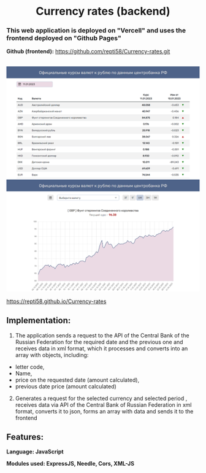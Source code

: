 <h1 align="center">
Currency rates (backend)
</h1>

<h3>This web application is deployed on "Vercell" and uses the frontend deployed on "Github Pages"</h3>

  **Github (frontend):**  https://github.com/repti58/Currency-rates.git 
<br><br>

<a href="https://repti58.github.io/Currency-rates/">
<img src="img/list.png" width="600">
<img src="img/chart.png" width="600">
</a>

https://repti58.github.io/Currency-rates

## Implementation:
1. The application sends a request to the API of the Central Bank of the Russian Federation for the required date and the previous one and receives data in xml format, which it processes and converts into an array with objects, including:
- letter code,
- Name,
- price on the requested date (amount calculated),
- previous date price (amount calculated)

2. Generates a request for the selected currency and selected period , receives data via API of the Central Bank of Russian Federation in xml format, converts it to json, forms an array with data and sends it to the frontend

## Features:
**Language: JavaScript**

**Modules used: ExpressJS, Needle, Cors, XML-JS**

